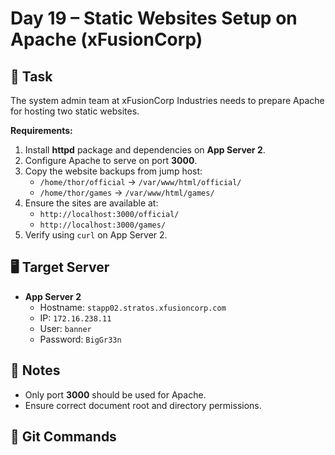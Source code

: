 # Day 19 – Static Websites Setup on Apache (xFusionCorp)

## 🔧 Task

The system admin team at xFusionCorp Industries needs to prepare Apache for hosting two static websites.

**Requirements:**

1. Install **httpd** package and dependencies on **App Server 2**.
2. Configure Apache to serve on port **3000**.
3. Copy the website backups from jump host:
   - `/home/thor/official` → `/var/www/html/official/`
   - `/home/thor/games` → `/var/www/html/games/`
4. Ensure the sites are available at:
   - `http://localhost:3000/official/`
   - `http://localhost:3000/games/`
5. Verify using `curl` on App Server 2.

## 🖥️ Target Server

- **App Server 2**
  - Hostname: `stapp02.stratos.xfusioncorp.com`
  - IP: `172.16.238.11`
  - User: `banner`
  - Password: `BigGr33n`

## 📌 Notes

- Only port **3000** should be used for Apache.
- Ensure correct document root and directory permissions.

## 🚀 Git Commands
